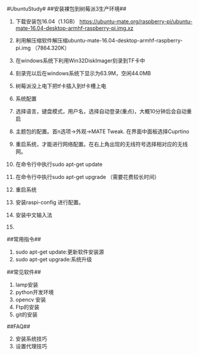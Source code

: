 #UbuntuStudy#
##安装裸包到树莓派3生产环境##
1. 下载安装包16.04（1.1GB） 
https://ubuntu-mate.org/raspberry-pi/ubuntu-mate-16.04-desktop-armhf-raspberry-pi.img.xz
2. 利用解压缩软件解压缩ubuntu-mate-16.04-desktop-armhf-raspberry-pi.img （7864.320K）
3. 在windows系统下利用Win32DiskImager刻录到TF卡中
4. 刻录完以后在windows系统下显示为63.9M，空闲44.0MB
5. 树莓派没上电下把tf卡插入到tf卡槽上电
6. 系统配置
7. 选择语言，键盘模式，用户名，选择自动登录(重点)，大概10分钟后会自动重启
8. 主题包的配置。首n选项->外观->MATE Tweak. 在界面中面板选择Cuprtino
9. 重启系统，才能进行网络配置。在右上角出现的无线符号选择相对应的无线网。
10. 在命令行中执行sudo apt-get update 
11. 在命令行中执行sudo apt-get upgrade  （需要花费较长时间）
12. 重启系统

13. 安装raspi-config 进行配置。
14. 安装中文输入法
15. 






##常用指令##
1. sudo  apt-get  update:更新软件安装源
2. sudo  apt-get  upgrade:系统升级




##常见软件##
1. lamp安装
2. python开发环境
3. opencv 安装
4. Ftp的安装
5. git的安装




##FAQ##

2. 安装系统技巧
3. 设置代理技巧


